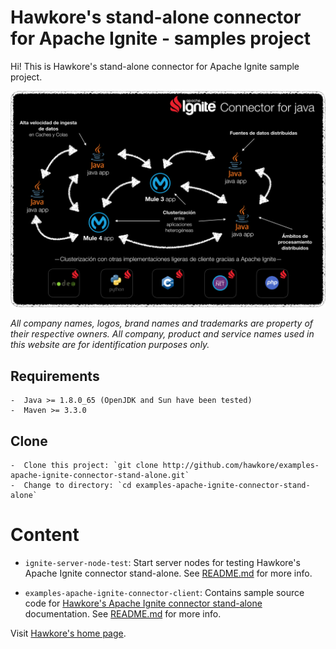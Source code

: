 # Hawkore's stand-alone connector for Apache Ignite - samples project

Hi! This is Hawkore's stand-alone connector for Apache Ignite sample project.

![connector](assets/connector.png)

*All company names, logos, brand names and trademarks are property of their respective owners. All company, product and service names used in this website are for identification purposes only.*

## Requirements

	-  Java >= 1.8.0_65 (OpenJDK and Sun have been tested)
	-  Maven >= 3.3.0

## Clone

	-  Clone this project: `git clone http://github.com/hawkore/examples-apache-ignite-connector-stand-alone.git`
	-  Change to directory: `cd examples-apache-ignite-connector-stand-alone`


# Content

* `ignite-server-node-test`: Start server nodes for testing Hawkore's Apache Ignite connector stand-alone. See [README.md](ignite-server-node-test/README.md) for more info.

* `examples-apache-ignite-connector-client`: Contains sample source code for [Hawkore's Apache Ignite connector stand-alone
](https://docs.hawkore.com/private/apache-ignite-connector-standalone/) documentation. See [README.md](examples-apache-ignite-connector-client/README.md) for more info.


Visit [Hawkore's home page](https://www.hawkore.com).